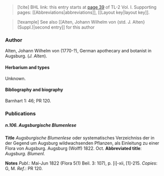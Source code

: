 > [!cite] BHL link: this entry starts at [page 39](https://www.biodiversitylibrary.org/item/103414#page/87/mode/1up) of TL-2 Vol. I.
> Supporting pages: [[Abbreviations|abbreviations]], [[Layout key|layout key]].

> [!example] See also [[Alten, Johann Wilhelm von {std. J. Alten} (Suppl.)|second entry]] for this author

### Author

Alten, Johann Wilhelm von (1770-?), German apothecary and botanist in Augsburg. (*J. Alten*).

#### Herbarium and types

Unknown.

#### Bibliography and biography

Barnhart 1: 46; PR 120.

### Publications

##### n.106. Augsburgische Blumenlese

**Title**
*Augsburgische Blumenlese* oder systematisches Verzeichniss der in der Gegend um Augsburg wildwachsenden Pflanzen, als Einleitung zu einer Flora von Augsburg. Augsburg (Wolff) 1822. Oct.
**Abbreviated title**: *Augsburg. Blumenl.*

**Notes**
*Publ*.: Mai-Jun 1822 (Flora 5(1) Beil. 3: 107), p. \[i\]-xii, \[1\]-215. *Copies*: G, M.
*Ref*.: PR 120.

